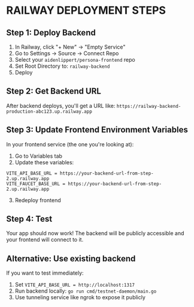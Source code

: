 # RAILWAY DEPLOYMENT STEPS

## Step 1: Deploy Backend

1. In Railway, click "+ New" → "Empty Service"
2. Go to Settings → Source → Connect Repo
3. Select your `aidenlippert/persona-frontend` repo
4. Set Root Directory to: `railway-backend`
5. Deploy

## Step 2: Get Backend URL

After backend deploys, you'll get a URL like:
`https://railway-backend-production-abc123.up.railway.app`

## Step 3: Update Frontend Environment Variables

In your frontend service (the one you're looking at):

1. Go to Variables tab
2. Update these variables:

```
VITE_API_BASE_URL = https://your-backend-url-from-step-2.up.railway.app
VITE_FAUCET_BASE_URL = https://your-backend-url-from-step-2.up.railway.app
```

3. Redeploy frontend

## Step 4: Test

Your app should now work! The backend will be publicly accessible and your frontend will connect to it.

## Alternative: Use existing backend

If you want to test immediately:
1. Set `VITE_API_BASE_URL = http://localhost:1317` 
2. Run backend locally: `go run cmd/testnet-daemon/main.go`
3. Use tunneling service like ngrok to expose it publicly